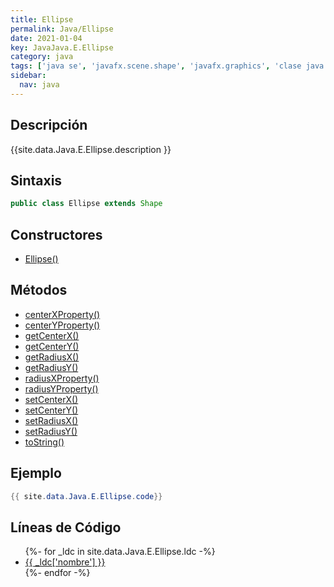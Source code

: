 ```yaml
---
title: Ellipse
permalink: Java/Ellipse
date: 2021-01-04
key: JavaJava.E.Ellipse
category: java
tags: ['java se', 'javafx.scene.shape', 'javafx.graphics', 'clase java', 'JavaFX 2.0']
sidebar: 
  nav: java
---
```


## Descripción
{{site.data.Java.E.Ellipse.description }}

## Sintaxis
~~~java
public class Ellipse extends Shape
~~~

## Constructores
* [Ellipse()](/Java/Ellipse/Ellipse/)

## Métodos
* [centerXProperty()](/Java/Ellipse/centerXProperty)
* [centerYProperty()](/Java/Ellipse/centerYProperty)
* [getCenterX()](/Java/Ellipse/getCenterX)
* [getCenterY()](/Java/Ellipse/getCenterY)
* [getRadiusX()](/Java/Ellipse/getRadiusX)
* [getRadiusY()](/Java/Ellipse/getRadiusY)
* [radiusXProperty()](/Java/Ellipse/radiusXProperty)
* [radiusYProperty()](/Java/Ellipse/radiusYProperty)
* [setCenterX()](/Java/Ellipse/setCenterX)
* [setCenterY()](/Java/Ellipse/setCenterY)
* [setRadiusX()](/Java/Ellipse/setRadiusX)
* [setRadiusY()](/Java/Ellipse/setRadiusY)
* [toString()](/Java/Ellipse/toString)

## Ejemplo
~~~java
{{ site.data.Java.E.Ellipse.code}}
~~~

## Líneas de Código
<ul>
{%- for _ldc in site.data.Java.E.Ellipse.ldc -%}
   <li>
       <a href="{{_ldc['url'] }}">{{ _ldc['nombre'] }}</a>
   </li>
{%- endfor -%}
</ul>
